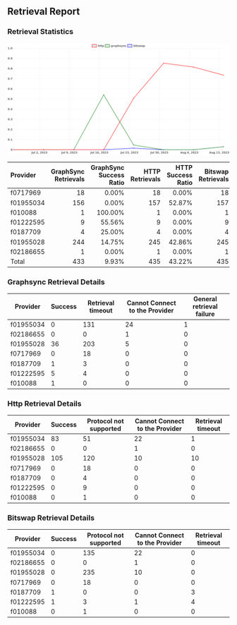 ## Retrieval Report
### Retrieval Statistics
<img src="https://raw.githubusercontent.com/data-preservation-programs/filplus-checker-assets/main/filecoin-project/filecoin-plus-large-datasets/issues/1735/1692282056889.png"/>

| Provider  | GraphSync Retrievals | GraphSync Success Ratio | HTTP Retrievals | HTTP Success Ratio | Bitswap Retrievals | Bitswap Success Ratio |
| :-------- | -------------------: | ----------------------: | --------------: | -----------------: | -----------------: | --------------------: |
| f0717969  |                   18 |                   0.00% |              18 |              0.00% |                 18 |                 0.00% |
| f01955034 |                  156 |                   0.00% |             157 |             52.87% |                157 |                 0.00% |
| f010088   |                    1 |                 100.00% |               1 |              0.00% |                  1 |                 0.00% |
| f01222595 |                    9 |                  55.56% |               9 |              0.00% |                  9 |                11.11% |
| f0187709  |                    4 |                  25.00% |               4 |              0.00% |                  4 |                25.00% |
| f01955028 |                  244 |                  14.75% |             245 |             42.86% |                245 |                 0.00% |
| f02186655 |                    1 |                   0.00% |               1 |              0.00% |                  1 |                 0.00% |
| Total     |                  433 |                   9.93% |             435 |             43.22% |                435 |                 0.46% |

### Graphsync Retrieval Details
| Provider  | Success | Retrieval timeout | Cannot Connect to the Provider | General retrieval failure |
| --------- | ------- | ----------------- | ------------------------------ | ------------------------- |
| f01955034 | 0       | 131               | 24                             | 1                         |
| f02186655 | 0       | 0                 | 1                              | 0                         |
| f01955028 | 36      | 203               | 5                              | 0                         |
| f0717969  | 0       | 18                | 0                              | 0                         |
| f0187709  | 1       | 3                 | 0                              | 0                         |
| f01222595 | 5       | 4                 | 0                              | 0                         |
| f010088   | 1       | 0                 | 0                              | 0                         |

### Http Retrieval Details
| Provider  | Success | Protocol not supported | Cannot Connect to the Provider | Retrieval timeout |
| --------- | ------- | ---------------------- | ------------------------------ | ----------------- |
| f01955034 | 83      | 51                     | 22                             | 1                 |
| f02186655 | 0       | 0                      | 1                              | 0                 |
| f01955028 | 105     | 120                    | 10                             | 10                |
| f0717969  | 0       | 18                     | 0                              | 0                 |
| f0187709  | 0       | 4                      | 0                              | 0                 |
| f01222595 | 0       | 9                      | 0                              | 0                 |
| f010088   | 0       | 1                      | 0                              | 0                 |

### Bitswap Retrieval Details
| Provider  | Success | Protocol not supported | Cannot Connect to the Provider | Retrieval timeout |
| --------- | ------- | ---------------------- | ------------------------------ | ----------------- |
| f01955034 | 0       | 135                    | 22                             | 0                 |
| f02186655 | 0       | 0                      | 1                              | 0                 |
| f01955028 | 0       | 235                    | 10                             | 0                 |
| f0717969  | 0       | 18                     | 0                              | 0                 |
| f0187709  | 1       | 0                      | 0                              | 3                 |
| f01222595 | 1       | 3                      | 1                              | 4                 |
| f010088   | 0       | 1                      | 0                              | 0                 |

